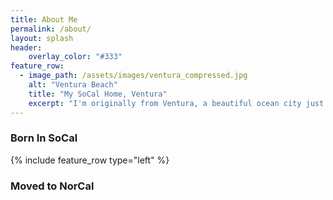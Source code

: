 ```yaml
---
title: About Me
permalink: /about/
layout: splash
header:
    overlay_color: "#333"
feature_row:
  - image_path: /assets/images/ventura_compressed.jpg
    alt: "Ventura Beach"
    title: "My SoCal Home, Ventura"
    excerpt: "I'm originally from Ventura, a beautiful ocean city just south of Santa Barbara/San Luis Obisbo and just north of Los Angeles."
---
```


<h3>Born In SoCal</h3>
{% include feature_row type="left" %}
<h3>Moved to NorCal</h3>